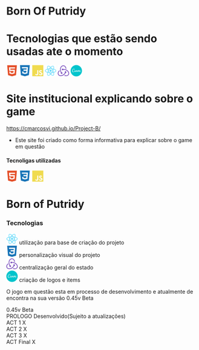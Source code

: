 # Born Of Putridy

# Tecnologias que estão sendo usadas ate o momento 
<img src="https://github.com/devicons/devicon/blob/master/icons/html5/html5-plain.svg" width="30px" height="30px"></img>
<img src="https://github.com/devicons/devicon/blob/master/icons/css3/css3-plain.svg" width="30px" height="30px"></img>
<img src="https://github.com/devicons/devicon/blob/master/icons/javascript/javascript-plain.svg" width="30px" height="30px"></img>
<img src="https://github.com/devicons/devicon/blob/master/icons/react/react-original.svg" width="30px" height="30px"></img>
<img src="https://github.com/devicons/devicon/blob/master/icons/redux/redux-original.svg" width="30px" height="30px"></img>
<img src="https://github.com/devicons/devicon/blob/master/icons/canva/canva-original.svg" width="30px" height="30px"></img>

# Site institucional explicando sobre o game
https://cmarcosvi.github.io/Project-B/
- Este site foi criado como forma informativa para explicar sobre o game em questão

#### Tecnoligas utilizadas<br/>
<img src="https://github.com/devicons/devicon/blob/master/icons/html5/html5-plain.svg" width="30px" height="30px"></img>
<img src="https://github.com/devicons/devicon/blob/master/icons/css3/css3-plain.svg" width="30px" height="30px"></img>
<img src="https://github.com/devicons/devicon/blob/master/icons/javascript/javascript-plain.svg" width="30px" height="30px"></img>

# Born of Putridy
### Tecnologias
<img src="https://github.com/devicons/devicon/blob/master/icons/react/react-original.svg" width="30px" height="30px"></img> 
utilização para base de criação do projeto
<br/>
<img src="https://github.com/devicons/devicon/blob/master/icons/css3/css3-plain.svg" width="30px" height="30px"></img>
personalização visual do projeto
<br/>
<img src="https://github.com/devicons/devicon/blob/master/icons/redux/redux-original.svg" width="30px" height="30px"></img>
centralização geral do estado 
<br/>
<img src="https://github.com/devicons/devicon/blob/master/icons/canva/canva-original.svg" width="30px" height="30px"></img>
criação de logos e items
<br/>


O jogo em questão esta em processo de desenvolvimento e atualmente de encontra na sua versão 0.45v Beta


0.45v Beta
<br/>
PROLOGO Desenvolvido(Sujeito a atualizações)
<br/>
ACT 1 X
<br/>
ACT 2 X
<br/>
ACT 3 X
<br/>
ACT Final X
